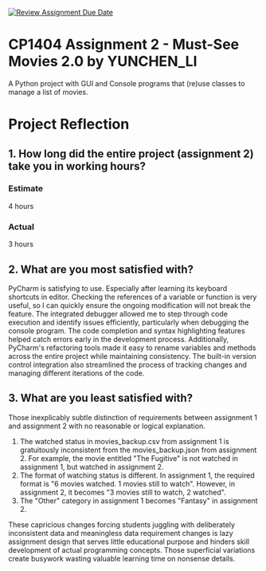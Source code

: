[![Review Assignment Due Date](https://classroom.github.com/assets/deadline-readme-button-22041afd0340ce965d47ae6ef1cefeee28c7c493a6346c4f15d667ab976d596c.svg)](https://classroom.github.com/a/e0OQHIms)

# CP1404 Assignment 2 - Must-See Movies 2.0 by YUNCHEN_LI

A Python project with GUI and Console programs that (re)use classes to manage a list of movies.

# Project Reflection

## 1. How long did the entire project (assignment 2) take you in working hours?

### Estimate

4 hours

### Actual

3 hours

## 2. What are you most satisfied with?

PyCharm is satisfying to use. Especially after learning its keyboard shortcuts in editor. Checking the references of a variable or function is very useful, so I can quickly ensure the ongoing modification will not break the feature. The integrated debugger allowed me to step through code execution and identify issues efficiently, particularly when debugging the console program. The code completion and syntax highlighting features helped catch errors early in the development process. Additionally, PyCharm's refactoring tools made it easy to rename variables and methods across the entire project while maintaining consistency. The built-in version control integration also streamlined the process of tracking changes and managing different iterations of the code.

## 3. What are you least satisfied with?

Those inexplicably subtle distinction of requirements between assignment 1 and assignment 2 with no reasonable or logical explanation.

1. The watched status in movies_backup.csv from assignment 1 is gratuitously inconsistent from the movies_backup.json from assignment 2. For example, the movie entitled "The Fugitive" is not watched in assignment 1, but watched in assignment 2.
2. The format of watching status is different. In assignment 1, the required format is "6 movies watched. 1 movies still to watch". However, in assignment 2, it becomes "3 movies still to watch, 2 watched".
3. The "Other" category in assignment 1 becomes "Fantasy" in assignment 2.

These capricious changes forcing students juggling with deliberately inconsistent data and meaningless data requirement changes is lazy assignment design that serves little educational purpose and hinders skill development of actual programming concepts. Those superficial variations create busywork wasting valuable learning time on nonsense details.

